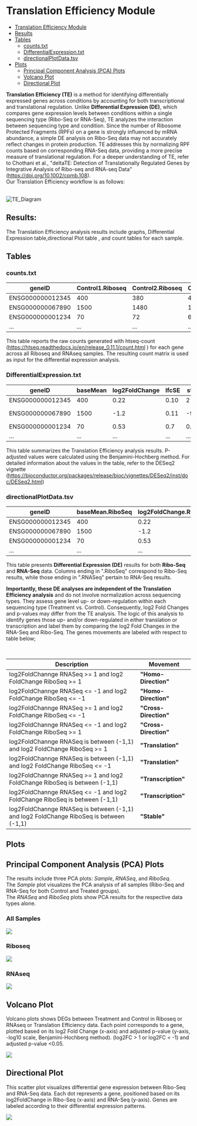 # Translation Efficiency Module

- [Translation Efficiency Module](#translation-efficiency-module)
- [Results](#results)
- [Tables](#tables)
  - [counts.txt](#countstxt)
  - [DifferentialExpression.txt](#differentialexpressiontxt)
  - [directionalPlotData.tsv](#directionalplotdatatsv)
- [Plots](#plots)
  - [Principal Component Analysis (PCA) Plots](#principal-component-analysis-pca-plots)
  - [Volcano Plot](#volcano-plot)
  - [Directional Plot](#directional-plot)
  
**Translation Efficiency (TE)** is a method for identifying differentially expressed genes across conditions by accounting for both transcriptional and translational regulation. Unlike **Differential Expression (DE)**, which compares gene expression levels between conditions within a single sequencing type (Ribo-Seq or RNA-Seq), TE analyzes the interaction between sequencing type and condition. Since the number of Ribosome Protected Fragments (RPFs) on a gene is strongly influenced by mRNA abundance, a simple DE analysis on Ribo-Seq data may not accurately reflect changes in protein production. TE addresses this by normalizing RPF counts based on corresponding RNA-Seq data, providing a more precise measure of translational regulation. For a deeper understanding of TE, refer to Chothani et al., "deltaTE: Detection of Translationally Regulated Genes by Integrative Analysis of Ribo-seq and RNA-seq Data" (https://doi.org/10.1002/cpmb.108). <br />
Our Translation Efficiency workflow is as follows: <br />
<br />

![TE_Diagram](/Users/mattia.dalsass/Immagina/giuthub_pipelines_Immagina/Documents/Visuals/TE_Diagram.jpg)

## Results:

The Translation Efficiency analysis results include graphs, Differential Expression table,directional Plot table , and count tables for each sample.

## Tables

### counts.txt

| geneID         | Control1.Riboseq | Control2.Riboseq | Control3.Riboseq | Treatment1.Riboseq | Treatment2.Riboseq | Treatment3.Riboseq | Control1.RNAseq | Control2.RNAseq | Control3.RNAseq | Treatment1.RNAseq | Treatment2.RNAseq | Treatment3.RNAseq |
|----------------|------------------|------------------|------------------|--------------------|--------------------|--------------------|-----------------|-----------------|-----------------|-------------------|-------------------|-------------------|
| ENSG000000012345 | 400              | 380              | 415              | 600                | 590                | 610                | 1200            | 1185            | 1220            | 1500              | 1490              | 1515              |
| ENSG000000067890 | 1500             | 1480             | 1520             | 2200               | 2195               | 2210               | 3100            | 3050            | 3120            | 4200              | 4195              | 4215              |
| ENSG000000001234 | 70               | 72               | 68               | 110                | 115                | 108                | 250             | 245             | 260             | 400               | 395               | 410               |
... | ... | ... | ... | ... | ... | ... | ... | ... | ... | ... | ... | ...

This table reports the raw counts generated with htseq-count (https://htseq.readthedocs.io/en/release_0.11.1/count.html
) for each gene across all Riboseq and RNAseq samples. The resulting count matrix is used as input for the differential expression analysis.

### DifferentialExpression.txt

geneID | baseMean | log2FoldChange | lfcSE | stat | pvalue | padj
--- | --- | --- | --- | --- | --- | ---
ENSG000000012345 | 400 | 0.22 | 0.10 | 2 | 0.05 | 0.1
ENSG000000067890 | 1500 | -1.2 | 0.11 | -9.4 | 1.8e-20 | 3.01e-19
ENSG000000001234 | 70 | 0.53 | 0.7 | 0.8 | 0.401 | 1
... | ... | ... | ... | ... | ... | ... 

This table summarizes the Translation Efficiency analysis results. P-adjusted values were calculated using the Benjamini-Hochberg method. For detailed information about the values in the table, refer to the DESeq2 vignette (https://bioconductor.org/packages/release/bioc/vignettes/DESeq2/inst/doc/DESeq2.html)


### directionalPlotData.tsv

geneID | baseMean.RiboSeq | log2FoldChange.RiboSeq | lfcSE.RiboSeq | stat.RiboSeq | pvalue.RiboSeq | padj.RiboSeq | baseMean.RNASeq | log2FoldChange.RNASeq | lfcSE.RNASeq | stat.RNASeq | pvalue.RNASeq | padj.RNASeq
--- | --- | --- | --- | --- | --- | --- | --- | --- | --- | --- | --- | --- 
ENSG000000012345 | 400 | 0.22 | 0.10 | 2 | 0.05 | 0.1 | 410 | -0.2 | 0.18 | -1.2 | 0.25 | 0.9 
ENSG000000067890 | 1500 | -1.2 | 0.11 | -9.4 | 1.8e-20 | 3.01e-19 | 8123 | 0.0005 | 0.2 | 0.07 | 0.9 | 0.99
ENSG000000001234 | 70 | 0.53 | 0.7 | 0.8 | 0.401 | 1 | 77 | -1.2 | 0.8 | -1.5 | 0.16 | 1 
... | ... | ... | ... | ... | ... | ... | ... | ... | ... | ... | ... | ... 


This table presents **Differential Expression (DE)** results for both **Ribo-Seq** and **RNA-Seq** data. Columns ending in ".RiboSeq" correspond to Ribo-Seq results, while those ending in ".RNASeq" pertain to RNA-Seq results. 

**Importantly, these DE analyses are independent of the Translation Efficiency analysis** and do not involve normalization across sequencing types. They assess gene level up- or down-regulation within each sequencing type (Treatment vs. Control). Consequently, log2 Fold Changes and p-values may differ from the TE analysis. The logic of this analysis to identify genes those up- and/or down-regulated in either translation or transcription and label them by comparing the log2 Fold Changes in the RNA-Seq and Ribo-Seq. The genes movements are labeled with respect to table below;

<br />

Description | Movement
--- | ---
log2FoldChannge RNASeq >= 1 and log2 FoldChange RiboSeq >= 1 | **"Homo-Direction"**
log2FoldChannge RNASeq <= -1 and log2 FoldChange RiboSeq <= -1 | **"Homo-Direction"**
log2FoldChannge RNASeq >= 1 and log2 FoldChange RiboSeq <= -1 | **"Cross-Direction"**
log2FoldChannge RNASeq <= -1 and log2 FoldChange RiboSeq >= 1 | **"Cross-Direction"**
log2FoldChannge RNASeq is between (-1,1) and log2 FoldChange RiboSeq >= 1 | **"Translation"**
log2FoldChannge RNASeq is between (-1,1) and log2 FoldChange RiboSeq <= -1 | **"Translation"**
log2FoldChannge RNASeq >= 1 and log2 FoldChange RiboSeq is between (-1,1) | **"Transcription"**
log2FoldChannge RNASeq <= -1 and log2 FoldChange RiboSeq is between (-1,1) | **"Transcription"**
log2FoldChannge RNASeq is between (-1,1) and log2 FoldChange RiboSeq is between (-1,1) | **"Stable"**

## Plots

## Principal Component Analysis (PCA) Plots

The results include three PCA plots: *Sample*, *RNASeq*, and *RiboSeq*.  
The *Sample* plot visualizes the PCA analysis of all samples (Ribo-Seq and RNA-Seq for both Control and Treated groups).  
The *RNASeq* and *RiboSeq* plots show PCA results for the respective data types alone.

### All Samples
![](./Visuals/PCA_Sample.jpg)

### Riboseq
![](./Visuals/PCA_RiboSeq.jpg)

### RNAseq
![](./Visuals/PCA_RNASeq.jpg)

## Volcano Plot

Volcano plots shows DEGs between Treatment and Control in Riboseq or RNAseq or Translation Efficiency data. Each point corresponds to a gene, plotted based on its log2 Fold Change (x-axis) and adjusted p-value (y-axis, -log10 scale, Benjamini-Hochberg method). (log2FC > 1 or log2FC < -1) and adjusted p-value <0.05.

![](./Visuals/VolcanoPlot.jpg)

## Directional Plot

This scatter plot visualizes differential gene expression between Ribo-Seq and RNA-Seq data. Each dot represents a gene, positioned based on its log2FoldChange in Ribo-Seq (x-axis) and RNA-Seq (y-axis). Genes are labeled according to their differential expression patterns.

![](./Visuals/DirectionalPlot.jpg)


